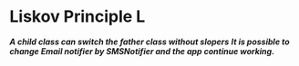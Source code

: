 # Liskov Principle L

***A child class can switch the father class without slopers***
***It is possible to change Email notifier by SMSNotifier and the app continue working.***